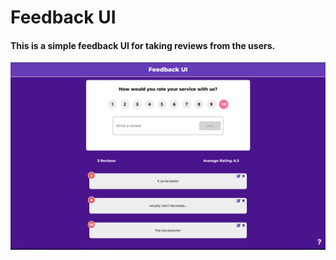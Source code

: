 # Feedback UI

#### This is a simple feedback UI for taking reviews from the users.

<img src="./screenshots/cover.png" alt="screenshot">